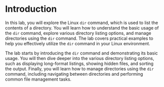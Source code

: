 # Introduction

In this lab, you will explore the Linux `dir` command, which is used to list the contents of a directory. You will learn how to understand the basic usage of the `dir` command, explore various directory listing options, and manage directories using the `dir` command. The lab covers practical examples to help you effectively utilize the `dir` command in your Linux environment.

The lab starts by introducing the `dir` command and demonstrating its basic usage. You will then dive deeper into the various directory listing options, such as displaying long-format listings, showing hidden files, and sorting the output. Finally, you will learn how to manage directories using the `dir` command, including navigating between directories and performing common file management tasks.

